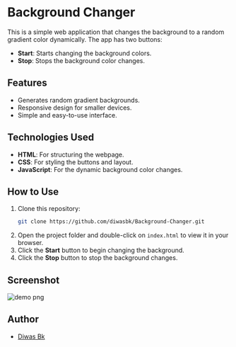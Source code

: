 # Background Changer
This is a simple web application that changes the background to a random gradient color dynamically. The app has two buttons:
- **Start**: Starts changing the background colors.
- **Stop**: Stops the background color changes.

## Features
- Generates random gradient backgrounds.
- Responsive design for smaller devices.
- Simple and easy-to-use interface.

## Technologies Used
- **HTML**: For structuring the webpage.
- **CSS**: For styling the buttons and layout.
- **JavaScript**: For the dynamic background color changes.

## How to Use
1. Clone this repository:
    ```bash
    git clone https://github.com/diwasbk/Background-Changer.git
    ```
2. Open the project folder and double-click on `index.html` to view it in your browser.
3. Click the **Start** button to begin changing the background.
4. Click the **Stop** button to stop the background changes.

## Screenshot
![demo png](https://github.com/user-attachments/assets/d0773b4e-d8ae-4bac-b183-bd9e4dbe35be)

## Author
- [Diwas Bk](https://github.com/diwasbk)
